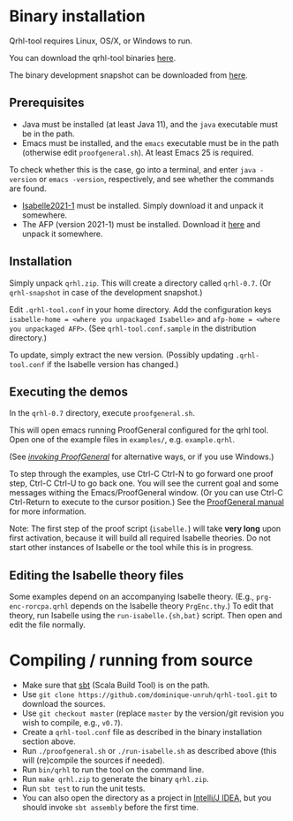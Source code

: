 
# Binary installation

Qrhl-tool requires Linux, OS/X, or Windows to run.

You can download the qrhl-tool binaries [here](https://github.com/dominique-unruh/qrhl-tool/releases).

The binary development snapshot can be downloaded from [here](https://nightly.link/dominique-unruh/qrhl-tool/workflows/test/master/qrhl.zip).

[//]: # (On Linux, you can also use the interactive installer to install release or development snapshot. Using the following command line:)
[//]: # (```shell)
[//]: # (wget -nv https://github.com/dominique-unruh/qrhl-tool/raw/master/installer.py -O /tmp/installer.py && python3 /tmp/installer.py)
[//]: # (```)
[//]: # (This will download qrhl-tool and install the prerequisites as well, except Java and Emacs.)
[//]: # (Use `sudo python3` instead of `python3` if you want to install files outside your home directory.)

## Prerequisites

* Java must be installed (at least Java 11), and the `java` executable must be in the path.
* Emacs must be installed, and the `emacs` executable must be in the path (otherwise edit `proofgeneral.sh`).
  At least Emacs 25 is required.

To check whether this is the case, go into a terminal,
and enter `java -version` or `emacs -version`, respectively, and see whether the commands are found.

* [Isabelle2021-1](https://isabelle.in.tum.de/website-Isabelle2021-1/) must be installed.
  Simply download it and unpack it somewhere.
* The AFP (version 2021-1) must be installed. Download it [here](https://www.isa-afp.org/download.html) and unpack it 
  somewhere.

## Installation

Simply unpack `qrhl.zip`. This will create a directory called `qrhl-0.7`.
(Or `qrhl-snapshot` in case of the development snapshot.)

Edit `.qrhl-tool.conf` in your home directory.
Add the configuration keys `isabelle-home = <where you unpackaged Isabelle>`
and `afp-home = <where you unpackaged AFP>`.
(See `qrhl-tool.conf.sample` in the distribution directory.)

To update, simply extract the new version.
(Possibly updating `.qrhl-tool.conf` if the Isabelle version has changed.)

## Executing the demos

In the `qrhl-0.7` directory, execute `proofgeneral.sh`.

This will open emacs running ProofGeneral configured for the qrhl
tool.  Open one of the example files in `examples/`,
e.g. `example.qrhl`.

(See _[invoking ProofGeneral](proofgeneral.md)_ for alternative ways, or if you use Windows.)

To step through the examples, use Ctrl-C Ctrl-N to go forward one proof step, Ctrl-C Ctrl-U to go back one.
You will see the current goal and some messages withing the Emacs/ProofGeneral window.
(Or you can use Ctrl-C Ctrl-Return to execute to the cursor position.)
See the [ProofGeneral manual](https://proofgeneral.github.io/doc/userman/) for more information.

Note: The first step of the proof script (`isabelle.`) will take **very long** upon first activation,
because it will build all required Isabelle theories. 
Do not start other instances of Isabelle or the tool while this is in progress.

## Editing the Isabelle theory files

Some examples depend on an accompanying Isabelle theory. (E.g., 
 `prg-enc-rorcpa.qrhl` depends on the Isabelle theory `PrgEnc.thy`.)
To edit that theory, run Isabelle using the `run-isabelle.{sh,bat}` script.
Then open and edit the file normally.

# Compiling / running from source

* Make sure that [sbt](https://www.scala-sbt.org/) (Scala Build Tool) is on the path.
* Use `git clone https://github.com/dominique-unruh/qrhl-tool.git` to download the sources.
* Use `git checkout master` (replace `master` by the version/git revision you wish to compile, e.g., `v0.7`). 
* Create a `qrhl-tool.conf` file as described in the binary installation section above.
* Run `./proofgeneral.sh` or `./run-isabelle.sh` as described above (this will (re)compile the sources if needed).
* Run `bin/qrhl` to run the tool on the command line.
* Run `make qrhl.zip` to generate the binary `qrhl.zip`.
* Run `sbt test` to run the unit tests.
* You can also open the directory as a project in [Intelli/J IDEA](https://www.jetbrains.com/idea/), but you should invoke `sbt assembly` before the first time.
